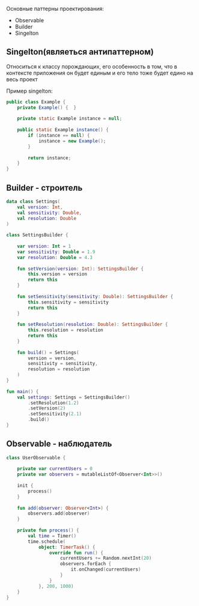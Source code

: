 Основные паттерны проектирования: 
- Observable 
- Builder 
- Singelton 

## Singelton(являеться антипаттерном)
Относиться к классу порождающих, его особенность в том, что в контексте приложения он будет единым и его тело тоже будет едино на весь проект 

Пример singelton: 
```Java
public class Example {  
    private Example() {  }  
  
    private static Example instance = null;  
  
    public static Example instance() {  
        if (instance == null) {  
            instance = new Example();  
        }  
  
        return instance;  
    }  
}
```

## Builder - строитель 
```Kotlin
data class Settings(  
    val version: Int,  
    val sensitivity: Double,  
    val resolution: Double  
)  
  
class SettingsBuilder {  
  
    var version: Int = 1  
    var sensitivity: Double = 1.9  
    var resolution: Double = 4.3  
  
    fun setVersion(version: Int): SettingsBuilder {  
        this.version = version  
        return this  
    }  
  
    fun setSensitivity(sensitivity: Double): SettingsBuilder {  
        this.sensitivity = sensitivity  
        return this  
    }  
  
    fun setResolution(resolution: Double): SettingsBuilder {  
        this.resolution = resolution  
        return this  
    }  
  
    fun build() = Settings(  
        version = version,  
        sensitivity = sensitivity,  
        resolution = resolution  
    )  
}  
  
fun main() {  
    val settings: Settings = SettingsBuilder()  
        .setResolution(1.2)  
        .setVersion(2)  
        .setSensitivity(2.1)  
        .build()  
}
```

## Observable - наблюдатель 

```Kotlin
class UserObservable {  
  
    private var currentUsers = 0  
    private var observers = mutableListOf<Observer<Int>>()  
  
    init {  
        process()  
    }  
  
    fun add(observer: Observer<Int>) {  
        observers.add(observer)  
    }  
  
    private fun process() {  
        val time = Timer()  
        time.schedule(  
            object: TimerTask() {  
                override fun run() {  
                    currentUsers += Random.nextInt(20)  
                    observers.forEach {  
                        it.onChanged(currentUsers)  
                    }  
                }  
            }, 200, 1000)  
    }  
}
```

